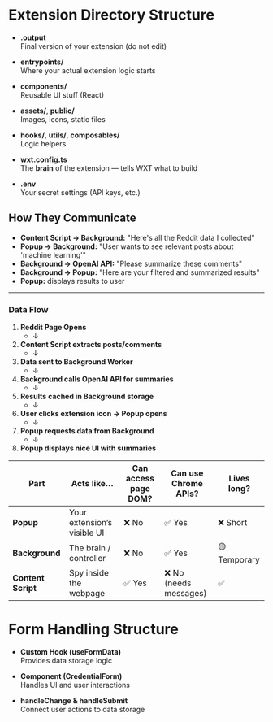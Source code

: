 # Extension Directory Structure

- **.output**  
  Final version of your extension (do not edit)

- **entrypoints/**  
  Where your actual extension logic starts

- **components/**  
  Reusable UI stuff (React)

- **assets/**, **public/**  
  Images, icons, static files

- **hooks/**, **utils/**, **composables/**  
  Logic helpers

- **wxt.config.ts**  
  The **brain** of the extension — tells WXT what to build

- **.env**  
  Your secret settings (API keys, etc.)

## How They Communicate

- **Content Script → Background:** "Here's all the Reddit data I collected"
- **Popup → Background:** "User wants to see relevant posts about 'machine learning'"
- **Background → OpenAI API:** "Please summarize these comments"
- **Background → Popup:** "Here are your filtered and summarized results"
- **Popup:** displays results to user

---

### Data Flow

1. **Reddit Page Opens**
   - ↓
2. **Content Script extracts posts/comments**
   - ↓
3. **Data sent to Background Worker**
   - ↓
4. **Background calls OpenAI API for summaries**
   - ↓
5. **Results cached in Background storage**
   - ↓
6. **User clicks extension icon → Popup opens**
   - ↓
7. **Popup requests data from Background**
   - ↓
8. **Popup displays nice UI with summaries**

| Part               | Acts like…                  | Can access page DOM? | Can use Chrome APIs?  | Lives long?  |
| ------------------ | --------------------------- | -------------------- | --------------------- | ------------ |
| **Popup**          | Your extension’s visible UI | ❌ No                | ✅ Yes                | ❌ Short      |
| **Background**     | The brain / controller      | ❌ No                | ✅ Yes                | 🟡 Temporary |
| **Content Script** | Spy inside the webpage      | ✅ Yes               | ❌ No (needs messages)| ✅

# Form Handling Structure

- **Custom Hook (useFormData)**  
  Provides data storage logic

- **Component (CredentialForm)**  
  Handles UI and user interactions

- **handleChange & handleSubmit**  
  Connect user actions to data storage